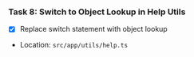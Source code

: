 ### Task 8: Switch to Object Lookup in Help Utils
- [x] Replace switch statement with object lookup
- Location: `src/app/utils/help.ts`
